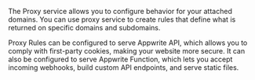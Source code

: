 The Proxy service allows you to configure behavior for your attached domains. You can use proxy service to create rules that define what is returned on specific domains and subdomains.

Proxy Rules can be configured to serve Appwrite API, which allows you to comply with first-party cookies, making your website more secure. It can also be configured to serve Appwrite Function, which lets you accept incoming webhooks, build custom API endpoints, and serve static files.